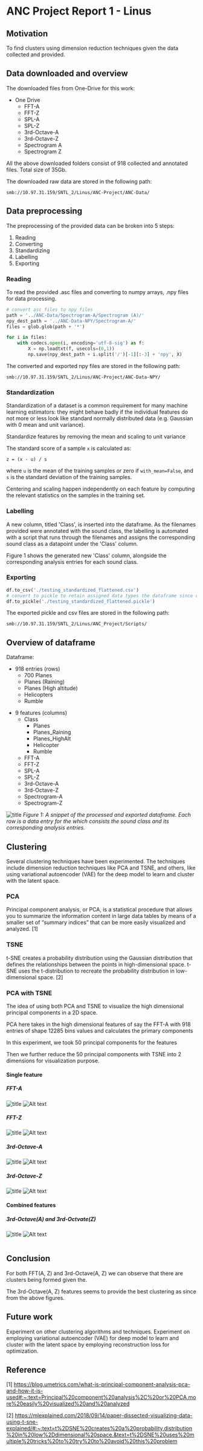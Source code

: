 # ANC Project Report 1 - Linus

## Motivation
To find clusters using dimension reduction techniques given the data collected and provided.

## Data downloaded and overview
The downloaded files from One-Drive for this work:

* One Drive
    * FFT-A
    * FFT-Z
    * SPL-A
    * SPL-Z
    * 3rd-Octave-A
    * 3rd-Octave-Z
    * Spectrogram A
    * Spectrogram Z

All the above downloaded folders consist of 918 collected and annotated files. Total size of 35Gb.

The downloaded raw data are stored in the following path:
```
smb://10.97.31.159/SNTL_2/Linus/ANC-Project/ANC-Data/
```
## Data preprocessing

The preprocessing of the provided data can be broken into 5 steps:

1. Reading
2. Converting
3. Standardizing
4. Labelling
5. Exporting

### Reading 
To read the provided .asc files and converting to numpy arrays, .npy files for data processing.

```python
# convert asc files to npy files
path = '../ANC-Data/Spectrogram-A/Spectrogram (A)/'
npy_dest_path = '../ANC-Data-NPY/Spectrogram-A/'
files = glob.glob(path + '*')

for i in files:
    with codecs.open(i, encoding='utf-8-sig') as f:
        X = np.loadtxt(f, usecols=(0,1))
        np.save(npy_dest_path + i.split('/')[-1][:-3] + 'npy', X)
```

The converted and exported npy files are stored in the following path:
```
smb://10.97.31.159/SNTL_2/Linus/ANC-Project/ANC-Data-NPY/
```

### Standardization
Standardization of a dataset is a common requirement for many
machine learning estimators: they might behave badly if the
individual features do not more or less look like standard normally
distributed data (e.g. Gaussian with 0 mean and unit variance).

Standardize features by removing the mean and scaling to unit variance

The standard score of a sample `x` is calculated as:

    z = (x - u) / s

where `u` is the mean of the training samples or zero if `with_mean=False`,
and `s` is the standard deviation of the training samples.

Centering and scaling happen independently on each feature by computing
the relevant statistics on the samples in the training set.

### Labelling

A new column, titled 'Class', is inserted into the dataframe.
As the filenames provided were annotated with the sound class, the labelling is automated with a script that runs through the filenames and assigns the corresponding sound class as a datapoint under the 'Class' column. 

Figure 1 shows the generated new 'Class' column, alongside the corresponding analysis entries for each sound class.

### Exporting

```python
df.to_csv('./testing_standardized_flattened.csv')
# convert to pickle to retain assigned data types the dataframe since csv would all be converted to strings
df.to_pickle('./testing_standardized_flattened.pickle')
```

The exported pickle and csv files are stored in the following path:
```
smb://10.97.31.159/SNTL_2/Linus/ANC_Project/Scripts/
```

## Overview of dataframe

Dataframe:

* 918 entries (rows)
    - 700 Planes
    - Planes (Raining)
    - Planes (High altitude)
    - Helicopters
    - Rumble

- 9 features (columns)
    - Class
        - Planes
        - Planes_Raining
        - Planes_HighAlt
        - Helicopter
        - Rumble
    - FFT-A
    - FFT-Z
    - SPL-A
    - SPL-Z
    - 3rd-Octave-A
    - 3rd-Octave-Z
    - Spectrogram-A
    - Spectrogram-Z

![title](./imgs/DF-table.png)
*Figure 1: A snippet of the processed and exported dataframe. Each row is a data entry for the which consists the sound class and its corresponding analysis entries.*

## Clustering
Several clustering techniques have been experimented. The techniques include dimension reduction techniques like PCA and TSNE, and others, like using variational autoencoder (VAE) for the deep model to learn and cluster with the latent space.

### PCA
Principal component analysis, or PCA, is a statistical procedure that allows you to summarize the information content in large data tables by means of a smaller set of “summary indices” that can be more easily visualized and analyzed. [1]

### TSNE
t-SNE creates a probability distribution using the Gaussian distribution that defines the relationships between the points in high-dimensional space. t-SNE uses the t-distribution to recreate the probability distribution in low-dimensional space. [2]

### PCA with TSNE
The idea of using both PCA and TSNE to visualize the high dimensional principal components in a 2D space.

PCA here takes in the high dimensional features of say the FFT-A with 918 entries of shape 12285 bins values and calculates the primary components

In this experiment, we took 50 principal components for the features

Then we further reduce the 50 principal components with TSNE into 2 dimensions for visualization purpose.

#### Single feature
##### FFT-A
![title](./imgs/PCA-TSNE-FFT-A.png)
![Alt text](./imgs/tsne_FFT-A_00040_epochs_10ksteps_SNS.gif)
##### FFT-Z
![title](./imgs/PCA-TSNE-FFT-Z.png)
![Alt text](./imgs/tsne_FFT-Z_00040_epochs_10ksteps_SNS.gif)
##### 3rd-Octave-A
![title](./imgs/PCA-TSNE-3rd-Octave-A.png)
![Alt text](./imgs/tsne_3Oct-A_00040_epochs_10ksteps_SNS.gif)
##### 3rd-Octave-Z
![title](./imgs/PCA-TSNE-3rd-Octave-Z.png)
![Alt text](./imgs/tsne_3Oct-Z_00040_epochs_10ksteps_SNS.gif)

#### Combined features
##### 3rd-Octave(A) and 3rd-Octvate(Z)
![title](./imgs/PCA-TSNE-3rd-Octave-A-and-Z.png)
![Alt text](./imgs/tsne_3Oct-A-and-Z_00040_epochs_10ksteps_SNS.gif)


```python
```

## Conclusion
For both FFT(A, Z) and 3rd-Octave(A, Z) we can observe that there are clusters being formed given the. 

The 3rd-Octave(A, Z) features seems to provide the best clustering as since from the above figures.

## Future work
Experiment on other clustering algorithms and techniques.
Experiment on employing variational autoencoder (VAE) for deep model to learn and cluster with the latent space by employing reconstruction loss for optimization.

## Reference
[1] https://blog.umetrics.com/what-is-principal-component-analysis-pca-and-how-it-is-used#:~:text=Principal%20component%20analysis%2C%20or%20PCA,more%20easily%20visualized%20and%20analyzed

[2] https://mlexplained.com/2018/09/14/paper-dissected-visualizing-data-using-t-sne-explained/#:~:text=t%2DSNE%20creates%20a%20probability,distribution%20in%20low%2Ddimensional%20space.&text=t%2DSNE%20uses%20multiple%20tricks%20to%20try%20to%20avoid%20this%20problem